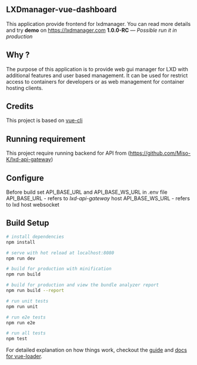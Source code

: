 ## LXDmanager-vue-dashboard

This application provide frontend for lxdmanager.
You can read more details and try **demo** on https://lxdmanager.com
**1.0.0-RC** — *Possible run it in production*

## Why ?

The purpose of this application is to provide web gui manager for LXD with additional features and user based management.
It can be used for restrict access to containers for developers or as web management for container hosting clients.

## Credits

This project is based on [vue-cli](https://github.com/lxc-webpanel/dashboard-vue)

## Running requirement

This project require running backend for API from (https://github.com/Miso-K/lxd-api-gateway)

## Configure

Before build set API_BASE_URL and API_BASE_WS_URL in .env file
API_BASE_URL - refers to *lxd-api-gateway* host
API_BASE_WS_URL - refers to lxd host websocket

## Build Setup

``` bash
# install dependencies
npm install

# serve with hot reload at localhost:8080
npm run dev

# build for production with minification
npm run build

# build for production and view the bundle analyzer report
npm run build --report

# run unit tests
npm run unit

# run e2e tests
npm run e2e

# run all tests
npm test
```

For detailed explanation on how things work, checkout the [guide](http://vuejs-templates.github.io/webpack/) and [docs for vue-loader](http://vuejs.github.io/vue-loader).
